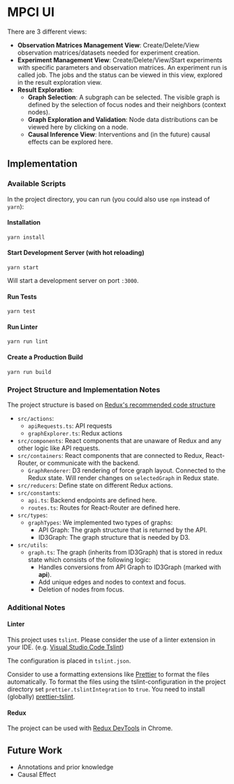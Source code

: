 # MPCI UI

There are 3 different views:

- **Observation Matrices Management View**: Create/Delete/View observation matrices/datasets needed for experiment creation.
- **Experiment Management View**: Create/Delete/View/Start experiments with specific parameters and observation matrices. An experiment run is called job. The jobs and the status can be viewed in this view, explored in the result exploration view.
- **Result Exploration**:
  - **Graph Selection**: A subgraph can be selected. The visible graph is defined by the selection of focus nodes and their neighbors (context nodes).
  - **Graph Exploration and Validation**: Node data distributions can be viewed here by clicking on a node.
  - **Causal Inference View**: Interventions and (in the future) causal effects can be explored here.

## Implementation

### Available Scripts

In the project directory, you can run (you could also use `npm` instead of `yarn`):

#### Installation

`yarn install`

#### Start Development Server (with hot reloading)

`yarn start`

Will start a development server on port `:3000`.

#### Run Tests

`yarn test`

#### Run Linter

`yarn run lint`

#### Create a Production Build

`yarn run build`

### Project Structure and Implementation Notes

The project structure is based on [Redux's recommended code structure](https://redux.js.org/faq/code-structure)

- `src/actions`:
  - `apiRequests.ts`: API requests
  - `graphExplorer.ts`: Redux actions
- `src/components`: React components that are unaware of Redux and any other logic like API requests.
- `src/containers`: React components that are connected to Redux, React-Router, or communicate with the backend.
  - `GraphRenderer`: D3 rendering of force graph layout. Connected to the Redux state. Will render changes on `selectedGraph` in Redux state.
- `src/reducers`: Define state on different Redux actions.
- `src/constants`:
  - `api.ts`: Backend endpoints are defined here.
  - `routes.ts`: Routes for React-Router are defined here.
- `src/types`:
  - `graphTypes`: We implemented two types of graphs:
    - API Graph: The graph structure that is returned by the API.
    - ID3Graph: The graph structure that is needed by D3.
- `src/utils`:
  - `graph.ts`: The graph (inherits from ID3Graph) that is stored in redux state which consists of the following logic:
    - Handles conversions from API Graph to ID3Graph (marked with **api**).
    - Add unique edges and nodes to context and focus.
    - Deletion of nodes from focus.

### Additional Notes

#### Linter

This project uses `tslint`. Please consider the use of a linter extension in your IDE. (e.g. [Visual Studio Code Tslint](https://marketplace.visualstudio.com/items?itemName=eg2.tslint))

The configuration is placed in `tslint.json`.

Consider to use a formatting extensions like [Prettier](https://marketplace.visualstudio.com/items?itemName=esbenp.prettier-vscode) to format the files automatically. To format the files using the tslint-configuration in the project directory set `prettier.tslintIntegration` to `true`. You need to install (globally) [prettier-tslint](https://github.com/azz/prettier-tslint).

#### Redux

The project can be used with [Redux DevTools](https://github.com/zalmoxisus/redux-devtools-extension) in Chrome.

## Future Work

- Annotations and prior knowledge
- Causal Effect
